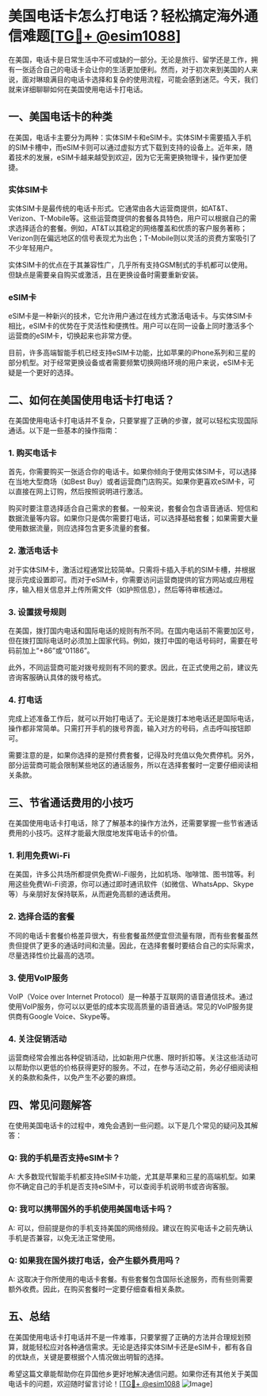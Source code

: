 # 美国电话卡怎么打电话？轻松搞定海外通信难题[[TG💪+ @esim1088](https://t.me/s/esim1088)]

在美国，电话卡是日常生活中不可或缺的一部分。无论是旅行、留学还是工作，拥有一张适合自己的电话卡会让你的生活更加便利。然而，对于初次来到美国的人来说，面对琳琅满目的电话卡选择和复杂的使用流程，可能会感到迷茫。今天，我们就来详细聊聊如何在美国使用电话卡打电话。

## 一、美国电话卡的种类

在美国，电话卡主要分为两种：实体SIM卡和eSIM卡。实体SIM卡需要插入手机的SIM卡槽中，而eSIM卡则可以通过虚拟方式下载到支持的设备上。近年来，随着技术的发展，eSIM卡越来越受到欢迎，因为它无需更换物理卡，操作更加便捷。

### 实体SIM卡

实体SIM卡是最传统的电话卡形式。它通常由各大运营商提供，如AT&T、Verizon、T-Mobile等。这些运营商提供的套餐各具特色，用户可以根据自己的需求选择适合的套餐。例如，AT&T以其稳定的网络覆盖和优质的客户服务著称；Verizon则在偏远地区的信号表现尤为出色；T-Mobile则以灵活的资费方案吸引了不少年轻用户。

实体SIM卡的优点在于其兼容性广，几乎所有支持GSM制式的手机都可以使用。但缺点是需要亲自购买或激活，且在更换设备时需要重新安装。

### eSIM卡

eSIM卡是一种新兴的技术，它允许用户通过在线方式激活电话卡。与实体SIM卡相比，eSIM卡的优势在于灵活性和便携性。用户可以在同一设备上同时激活多个运营商的eSIM卡，切换起来也非常方便。

目前，许多高端智能手机已经支持eSIM卡功能，比如苹果的iPhone系列和三星的部分机型。对于经常更换设备或者需要频繁切换网络环境的用户来说，eSIM卡无疑是一个更好的选择。

## 二、如何在美国使用电话卡打电话？

在美国使用电话卡打电话并不复杂，只要掌握了正确的步骤，就可以轻松实现国际通话。以下是一些基本的操作指南：

### 1. 购买电话卡

首先，你需要购买一张适合你的电话卡。如果你倾向于使用实体SIM卡，可以选择在当地大型商场（如Best Buy）或者运营商门店购买。如果你更喜欢eSIM卡，可以直接在网上订购，然后按照说明进行激活。

购买时要注意选择适合自己需求的套餐。一般来说，套餐会包含语音通话、短信和数据流量等内容。如果你只是偶尔需要打电话，可以选择基础套餐；如果需要大量使用数据流量，则应选择包含更多流量的套餐。

### 2. 激活电话卡

对于实体SIM卡，激活过程通常比较简单。只需将卡插入手机的SIM卡槽，并根据提示完成设置即可。而对于eSIM卡，你需要访问运营商提供的官方网站或应用程序，输入相关信息并上传所需文件（如护照信息），然后等待审核通过。

### 3. 设置拨号规则

在美国，拨打国内电话和国际电话的规则有所不同。在国内电话前不需要加区号，但在拨打国际电话时必须加上国家代码。例如，拨打中国的电话号码时，需要在号码前加上“+86”或“01186”。

此外，不同运营商可能对拨号规则有不同的要求。因此，在正式使用之前，建议先咨询客服确认具体的拨号格式。

### 4. 打电话

完成上述准备工作后，就可以开始打电话了。无论是拨打本地电话还是国际电话，操作都非常简单。只需打开手机的拨号界面，输入对方的号码，点击呼叫按钮即可。

需要注意的是，如果你选择的是预付费套餐，记得及时充值以免欠费停机。另外，部分运营商可能会限制某些地区的通话服务，所以在选择套餐时一定要仔细阅读相关条款。

## 三、节省通话费用的小技巧

在美国使用电话卡打电话，除了了解基本的操作方法外，还需要掌握一些节省通话费用的小技巧。这样才能最大限度地发挥电话卡的价值。

### 1. 利用免费Wi-Fi

在美国，许多公共场所都提供免费Wi-Fi服务，比如机场、咖啡馆、图书馆等。利用这些免费Wi-Fi资源，你可以通过即时通讯软件（如微信、WhatsApp、Skype等）与亲朋好友保持联系，从而避免高额的通话费用。

### 2. 选择合适的套餐

不同的电话卡套餐价格差异很大，有些套餐虽然便宜但流量有限，而有些套餐虽然贵但提供了更多的通话时间和流量。因此，在选择套餐时要结合自己的实际需求，尽量选择性价比最高的选项。

### 3. 使用VoIP服务

VoIP（Voice over Internet Protocol）是一种基于互联网的语音通信技术。通过使用VoIP服务，你可以以更低的成本实现高质量的语音通话。常见的VoIP服务提供商有Google Voice、Skype等。

### 4. 关注促销活动

运营商经常会推出各种促销活动，比如新用户优惠、限时折扣等。关注这些活动可以帮助你以更低的价格获得更好的服务。不过，在参与活动之前，务必仔细阅读相关的条款和条件，以免产生不必要的麻烦。

## 四、常见问题解答

在使用美国电话卡的过程中，难免会遇到一些问题。以下是几个常见的疑问及其解答：

### Q: 我的手机是否支持eSIM卡？
A: 大多数现代智能手机都支持eSIM卡功能，尤其是苹果和三星的高端机型。如果你不确定自己的手机是否支持eSIM卡，可以查阅手机说明书或咨询客服。

### Q: 我可以携带国外的手机使用美国电话卡吗？
A: 可以，但前提是你的手机支持美国的网络频段。建议在购买电话卡之前先确认手机是否兼容，以免无法正常使用。

### Q: 如果我在国外拨打电话，会产生额外费用吗？
A: 这取决于你所使用的电话卡套餐。有些套餐包含国际长途服务，而有些则需要额外收费。因此，在购买套餐时一定要仔细查看相关条款。

## 五、总结

在美国使用电话卡打电话并不是一件难事，只要掌握了正确的方法并合理规划预算，就能轻松应对各种通信需求。无论是选择实体SIM卡还是eSIM卡，都有各自的优缺点，关键是要根据个人情况做出明智的选择。

希望这篇文章能帮助你在异国他乡更好地解决通信问题。如果你还有其他关于美国电话卡的问题，欢迎随时留言讨论！[[TG💪+ @esim1088](https://t.me/s/esim1088) ![Image](https://i.postimg.cc/4NQfJmqS/Snipaste-2025-05-13-00-14-12.png)]